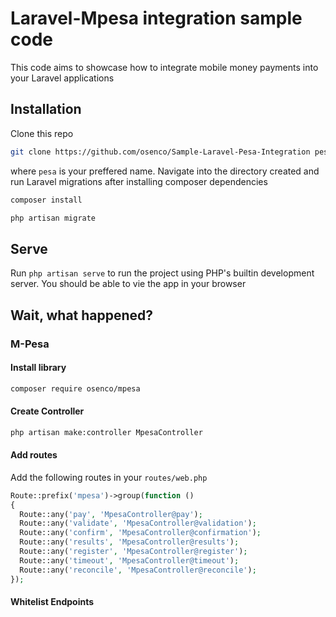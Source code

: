 # Laravel-Mpesa integration sample code

This code aims to showcase how to integrate mobile money payments into your Laravel applications

## Installation
Clone this repo 
```bash
git clone https://github.com/osenco/Sample-Laravel-Pesa-Integration pesa
``` 
where `pesa` is your preffered name.
Navigate into the directory created and run Laravel migrations after installing composer dependencies

```bash
composer install

php artisan migrate
```
## Serve
Run `php artisan serve` to run the project using PHP's builtin development server. You should be able to vie the app in your browser

## Wait, what happened?
### M-Pesa
#### Install library
```bash
composer require osenco/mpesa
```

#### Create Controller
```bash
php artisan make:controller MpesaController
```

#### Add routes
Add the following routes in your `routes/web.php`
```php
Route::prefix('mpesa')->group(function ()
{
  Route::any('pay', 'MpesaController@pay');
  Route::any('validate', 'MpesaController@validation');
  Route::any('confirm', 'MpesaController@confirmation');
  Route::any('results', 'MpesaController@results');
  Route::any('register', 'MpesaController@register');
  Route::any('timeout', 'MpesaController@timeout');
  Route::any('reconcile', 'MpesaController@reconcile');
});
```

#### Whitelist Endpoints